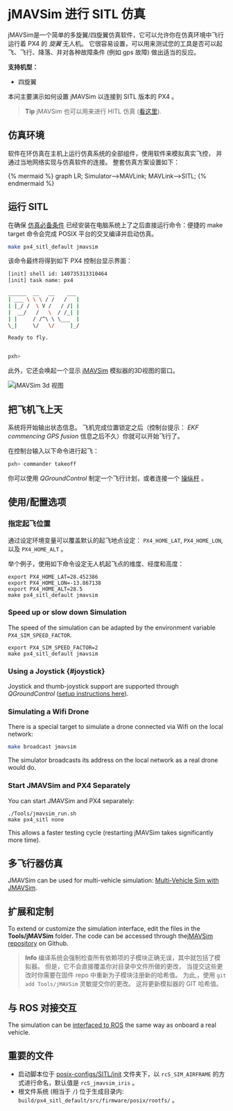 # jMAVSim 进行 SITL 仿真

jMAVSim是一个简单的多旋翼/四旋翼仿真软件，它可以允许你在仿真环境中飞行运行着 PX4 的 *旋翼* 无人机。 它很容易设置，可以用来测试您的工具是否可以起飞、飞行、降落、并对各种故障条件 (例如 gps 故障) 做出适当的反应。

<strong>支持机型：</strong>

* 四旋翼

本问主要演示如何设置 jMAVSim 以连接到 SITL 版本的 PX4 。

> **Tip** jMAVSim 也可以用来进行 HITL 仿真 ([看这里](../simulation/hitl.md#using-jmavsim-quadrotor)).

## 仿真环境

软件在环仿真在主机上运行仿真系统的全部组件，使用软件来模拟真实飞控， 并通过当地网络实现与仿真软件的连接。 整套仿真方案设置如下：

{% mermaid %} graph LR; Simulator-->MAVLink; MAVLink-->SITL; {% endmermaid %}

## 运行 SITL

在确保 [仿真必备条件](../setup/dev_env.md) 已经安装在电脑系统上了之后直接运行命令：便捷的 make target 命令会完成 POSIX 平台的交叉编译并启动仿真。

```sh
make px4_sitl_default jmavsim
```

该命令最终将得到如下 PX4 控制台显示界面：

```sh
[init] shell id: 140735313310464
[init] task name: px4

______  __   __    ___ 
| ___ \ \ \ / /   /   |
| |_/ /  \ V /   / /| |
|  __/   /   \  / /_| |
| |     / /^\ \ \___  |
\_|     \/   \/     |_/

Ready to fly.


pxh>
```

此外，它还会唤起一个显示 [jMAVSim](https://github.com/PX4/jMAVSim) 模拟器的3D视图的窗口。

![jMAVSim 3d 视图](../../assets/simulation/jmavsim.jpg)

## 把飞机飞上天

系统将开始输出状态信息。 飞机完成位置锁定之后（控制台提示： *EKF commencing GPS fusion* 信息之后不久）你就可以开始飞行了。

在控制台输入以下命令进行起飞：

```sh
pxh> commander takeoff
```

你可以使用 *QGroundControl* 制定一个飞行计划，或者连接一个 [操纵杆](#joystick) 。

## 使用/配置选项

### 指定起飞位置

通过设定环境变量可以覆盖默认的起飞地点设定： `PX4_HOME_LAT`, `PX4_HOME_LON`, 以及 `PX4_HOME_ALT` 。

举个例子，使用如下命令设定无人机起飞点的维度、经度和高度：

    export PX4_HOME_LAT=28.452386
    export PX4_HOME_LON=-13.867138
    export PX4_HOME_ALT=28.5
    make px4_sitl_default jmavsim
    

### Speed up or slow down Simulation

The speed of the simulation can be adapted by the environment variable `PX4_SIM_SPEED_FACTOR`.

    export PX4_SIM_SPEED_FACTOR=2
    make px4_sitl_default jmavsim
    

### Using a Joystick {#joystick}

Joystick and thumb-joystick support are supported through *QGroundControl* ([setup instructions here](../simulation/README.md#joystickgamepad-integration)).

### Simulating a Wifi Drone

There is a special target to simulate a drone connected via Wifi on the local network:

```sh
make broadcast jmavsim
```

The simulator broadcasts its address on the local network as a real drone would do.

### Start JMAVSim and PX4 Separately

You can start JMAVSim and PX4 separately:

    ./Tools/jmavsim_run.sh
    make px4_sitl none
    

This allows a faster testing cycle (restarting jMAVSim takes significantly more time).

## 多飞行器仿真

JMAVSim can be used for multi-vehicle simulation: [Multi-Vehicle Sim with JMAVSim](../simulation/multi_vehicle_jmavsim.md).

## 扩展和定制

To extend or customize the simulation interface, edit the files in the **Tools/jMAVSim** folder. The code can be accessed through the[jMAVSim repository](https://github.com/px4/jMAVSim) on Github.

> **Info** 编译系统会强制检查所有依赖项的子模块正确无误，其中就包括了模拟器。 但是，它不会直接覆盖你对目录中文件所做的更改， 当提交这些更改时你需要在固件 repo 中重新为子模块注册新的哈希值。 为此,，使用 `git add Tools/jMAVSim` 灵敏提交你的更改。 这将更新模拟器的 GIT 哈希值。

## 与 ROS 对接交互

The simulation can be [interfaced to ROS](../simulation/ros_interface.md) the same way as onboard a real vehicle.

## 重要的文件

* 启动脚本位于 [posix-configs/SITL/init](https://github.com/PX4/Firmware/tree/master/posix-configs/SITL/init) 文件夹下，以 `rcS_SIM_AIRFRAME` 的方式进行命名，默认值是 `rcS_jmavsim_iris` 。
* 根文件系统 (相当于 `/`) 位于生成目录内: `build/px4_sitl_default/src/firmware/posix/rootfs/` 。